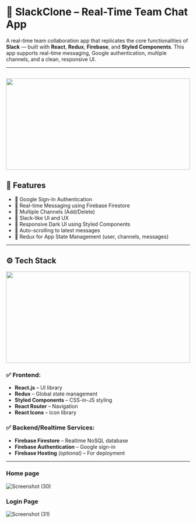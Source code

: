 # 💬 SlackClone – Real-Time Team Chat App

A real-time team collaboration app that replicates the core functionalities of **Slack** — built with **React**, **Redux**, **Firebase**, and **Styled Components**. This app supports real-time messaging, Google authentication, multiple channels, and a clean, responsive UI.

---

<img src="https://mir-s3-cdn-cf.behance.net/projects/404/2b2cc375188577.Y3JvcCw3NTIsNTg4LDMyNCw3NA.png"  width="100%" 
   height="250px"/>
---

## 🚀 Features

- 🔐 Google Sign-In Authentication
- 📡 Real-time Messaging using Firebase Firestore
- 📁 Multiple Channels (Add/Delete)
- 💬 Slack-like UI and UX
- 🌙 Responsive Dark UI using Styled Components
- 🔄 Auto-scrolling to latest messages
- 🧠 Redux for App State Management (user, channels, messages)

---

## ⚙️ Tech Stack

<img src="https://dac.digital/wp-content/uploads/2022/01/dac-www-3-optimized.png"  width="100%" height="250px"/>

### ✅ Frontend:
- **React.js** – UI library
- **Redux** – Global state management
- **Styled Components** – CSS-in-JS styling
- **React Router** – Navigation
- **React Icons** – Icon library

### ✅ Backend/Realtime Services:
- **Firebase Firestore** – Realtime NoSQL database
- **Firebase Authentication** – Google sign-in
- **Firebase Hosting** *(optional)* – For deployment

---

### Home page
![Screenshot (30)](https://github.com/user-attachments/assets/10c2fafe-66d6-40c5-b451-58ce7249cf5e)


### Login Page
![Screenshot (31)](https://github.com/user-attachments/assets/5f8bd6af-57b2-4f6f-ad85-30182fb2b557)
